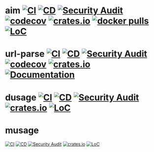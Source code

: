 # aim [![CI](https://github.com/mihaigalos/aim/actions/workflows/ci.yaml/badge.svg)](https://github.com/mihaigalos/aim/actions/workflows/ci.yaml) [![CD](https://github.com/mihaigalos/aim/actions/workflows/cd.yaml/badge.svg)](https://github.com/mihaigalos/aim/actions/workflows/cd.yaml) [![Security Audit](https://github.com/mihaigalos/aim/actions/workflows/audit.yaml/badge.svg)](https://github.com/mihaigalos/aim/actions/workflows/audit.yaml) [![codecov](https://codecov.io/gh/mihaigalos/aim/branch/main/graph/badge.svg?token=CYCF96JIOH)](https://codecov.io/gh/mihaigalos/aim) [![crates.io](https://img.shields.io/crates/d/aim.svg)](https://crates.io/crates/aim) [![docker pulls](https://img.shields.io/docker/pulls/mihaigalos/aim)](https://hub.docker.com/r/mihaigalos/aim) [![LoC](https://tokei.rs/b1/github/mihaigalos/aim)](https://github.com/mihaigalos/aim)

# url-parse [![CI](https://github.com/mihaigalos/url-parse/actions/workflows/ci.yaml/badge.svg)](https://github.com/mihaigalos/url-parse/actions/workflows/ci.yaml) [![CD](https://github.com/mihaigalos/url-parse/actions/workflows/cd.yaml/badge.svg)](https://github.com/mihaigalos/url-parse/actions/workflows/cd.yaml) [![Security Audit](https://github.com/mihaigalos/url-parse/actions/workflows/audit.yaml/badge.svg)](https://github.com/mihaigalos/url-parse/actions/workflows/audit.yaml) [![codecov](https://codecov.io/gh/mihaigalos/url-parse/branch/main/graph/badge.svg?token=crukaI8Gmf)](https://codecov.io/gh/mihaigalos/url-parse) [![crates.io](https://img.shields.io/crates/d/url-parse.svg)](https://crates.io/crates/url-parse) [![Documentation](https://docs.rs/url-parse/badge.svg)](https://docs.rs/url-parse)

# dusage [![CI](https://github.com/mihaigalos/dusage/actions/workflows/ci.yaml/badge.svg?branch=main)](https://github.com/mihaigalos/dusage/actions/workflows/ci.yaml) [![CD](https://github.com/mihaigalos/dusage/actions/workflows/cd.yaml/badge.svg)](https://github.com/mihaigalos/dusage/actions/workflows/cd.yaml) [![Security Audit](https://github.com/mihaigalos/dusage/actions/workflows/audit.yaml/badge.svg)](https://github.com/mihaigalos/dusage/actions/workflows/audit.yaml) [![crates.io](https://img.shields.io/crates/d/dusage.svg)](https://crates.io/crates/dusage) [![LoC](https://tokei.rs/b1/github/mihaigalos/dusage)](https://github.com/mihaigalos/dusage)

# musage 
[![CI](https://github.com/mihaigalos/musage/actions/workflows/ci.yaml/badge.svg?branch=main)](https://github.com/mihaigalos/musage/actions/workflows/ci.yaml) [![CD](https://github.com/mihaigalos/musage/actions/workflows/cd.yaml/badge.svg)](https://github.com/mihaigalos/musage/actions/workflows/cd.yaml) [![Security Audit](https://github.com/mihaigalos/musage/actions/workflows/audit.yaml/badge.svg)](https://github.com/mihaigalos/musage/actions/workflows/audit.yaml) [![crates.io](https://img.shields.io/crates/d/musage.svg)](https://crates.io/crates/musage) [![LoC](https://tokei.rs/b1/github/mihaigalos/musage)](https://github.com/mihaigalos/musage)
